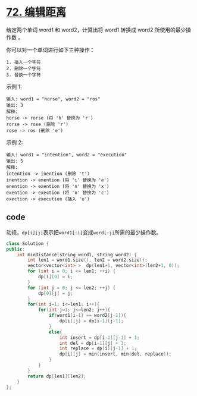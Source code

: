 # [72. 编辑距离](https://leetcode-cn.com/problems/edit-distance/)

给定两个单词 word1 和 word2，计算出将 word1 转换成 word2 所使用的最少操作数 。

你可以对一个单词进行如下三种操作：

    1. 插入一个字符
    2. 删除一个字符
    3. 替换一个字符

示例 1:

    输入: word1 = "horse", word2 = "ros"
    输出: 3
    解释: 
    horse -> rorse (将 'h' 替换为 'r')
    rorse -> rose (删除 'r')
    rose -> ros (删除 'e')
示例 2:

    输入: word1 = "intention", word2 = "execution"
    输出: 5
    解释: 
    intention -> inention (删除 't')
    inention -> enention (将 'i' 替换为 'e')
    enention -> exention (将 'n' 替换为 'x')
    exention -> exection (将 'n' 替换为 'c')
    exection -> execution (插入 'u')

## code

动规，`dp[i][j]`表示把`word1[:i]`变成`word[:j]`所需的最少操作数。

```c++
class Solution {
public:
    int minDistance(string word1, string word2) {
        int len1 = word1.size(), len2 = word2.size();
        vector<vector<int> >  dp(len1+1, vector<int>(len2+1, 0));
        for (int i = 0; i <= len1; ++i) {
            dp[i][0] = i;
        }
        for (int j = 0; j <= len2; ++j) {
            dp[0][j] = j;
        }
        for(int i=1; i<=len1; i++){
            for(int j=1; j<=len2; j++){
                if(word1[i-1] == word2[j-1]){
                    dp[i][j] = dp[i-1][j-1];
                }
                else{
                    int insert = dp[i-1][j-1] + 1;
                    int del = dp[i-1][j] + 1;
                    int replace = dp[i][j-1] + 1;
                    dp[i][j] = min(insert, min(del, replace));
                }
            }
        }
        return dp[len1][len2];
    }
};
```